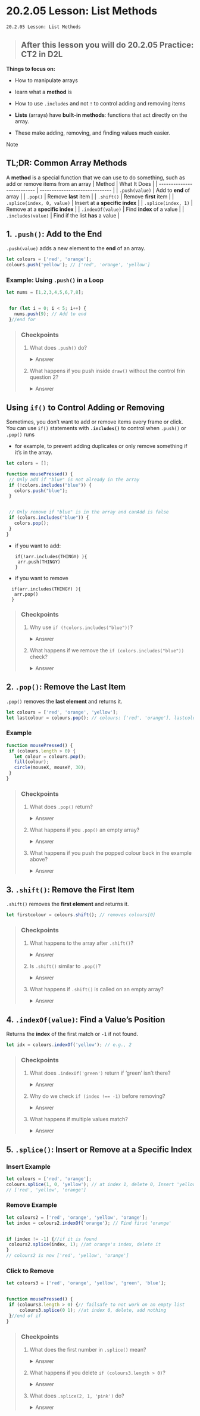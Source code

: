 # 20.2.05 Lesson: List Methods
```
20.2.05 Lesson: List Methods
```
>After this lesson you will do 20.2.05 Practice: CT2 in D2L
>-


**Things to focus on:**
 * How to manipulate arrays
 * learn what a **method** is
 * How to use `.includes` and not `!` to control adding and removing items




* **Lists** (arrays) have **built-in methods**: functions that act directly on the array.
 * These make adding, removing, and finding values much easier.


> [!NOTE]
> ## TL;DR: Common Array Methods
>
>A **method** is a special function that we can use to do something, such as add or remove items from an array
> | Method                     | What It Does                   |
> | -------------------------- | ------------------------------ |
> | `.push(value)`             | Add to **end** of array        |
> | `.pop()`                   | Remove **last** item           |
> | `.shift()`                 | Remove **first** item          |
> | `.splice(index, 0, value)` | Insert at a **specific index** |
> | `.splice(index, 1)`        | Remove at a **specific index** |
> | `.indexOf(value)`          | Find **index** of a value      |
> | `.includes(value)`         | Find if the list **has** a value   |


## 1. `.push()`: Add to the End


`.push(value)` adds a new element to the **end** of an array.


```javascript
let colours = ['red', 'orange'];
colours.push('yellow'); // ['red', 'orange', 'yellow']
```


### Example: Using `.push()` in a Loop


```javascript
let nums = [1,2,3,4,5,6,7,8];


 for (let i = 0; i < 5; i++) {
   nums.push(9); // Add to end
 }//end for

```


> ### Checkpoints
> 1. What does `.push()` do?
>
>    <details><summary>Answer</summary>It adds a new value to the end of the array.</details>
>
>
> 3. What happens if you push inside `draw()` without the control frin question 2?
>
>    <details><summary>Answer</summary>The array grows forever, new items get added every frame. Infinite money glitch... but in a bad way</details>






## Using `if()` to Control Adding or Removing


Sometimes, you don’t want to add or remove items every frame or click.
You can use `if()` statements with **`.includes()`** to control when `.push()` or `.pop()` runs
  * for example, to prevent adding duplicates or only remove something if it’s in the array.


```javascript
let colors = [];

function mousePressed() {
 // Only add if "blue" is not already in the array
 if (!colors.includes("blue")) {
   colors.push("blue");
 }


 // Only remove if "blue" is in the array and canAdd is false
 if (colors.includes("blue")) {
   colors.pop();
 }
}
```
* if you want to add:
  ```
  if(!arr.includes(THINGY) ){
   arr.push(THINGY)
  }
  ```
* if you want to remove
```
  if(arr.includes(THINGY) ){
   arr.pop()
  }
  ```

> ### Checkpoints
>
> 1. Why use `if (!colors.includes("blue"))`?
>
>    <details><summary>Answer</summary>It prevents adding "blue" more than once.</details> 
>
> 2. What happens if we remove the `if (colors.includes("blue"))` check?
>
>    <details><summary>Answer</summary>You might try to remove something that isn’t there.</details> 
>




## 2. `.pop()`: Remove the Last Item


`.pop()` removes the **last element** and returns it.


```javascript
let colours = ['red', 'orange', 'yellow'];
let lastcolour = colours.pop(); // colours: ['red', 'orange'], lastcolour: 'yellow'
```


### Example


```javascript
function mousePressed() {
 if (colours.length > 0) {
   let colour = colours.pop();
   fill(colour);
   circle(mouseX, mouseY, 30);
 }
}
```



> ### Checkpoints
>
> 1. What does `.pop()` return?
>
>    <details><summary>Answer</summary>The value that was removed from the end.</details>
>
> 2. What happens if you `.pop()` an empty array?
>
>    <details><summary>Answer</summary>Nothing, it just returns `undefined`.</details>
>
> 3. What happens if you push the popped colour back in the example above?
>
>    <details><summary>Answer</summary>The colours cycle endlessly!</details>


## 3. `.shift()`: Remove the First Item


`.shift()` removes the **first element** and returns it.


```javascript
let firstcolour = colours.shift(); // removes colours[0]
```


> ### Checkpoints
>
> 1. What happens to the array after `.shift()`?
>
>    <details><summary>Answer</summary>The first item is gone; others move down.</details>
>
> 2. Is `.shift()` similar to `.pop()`?
>
>    <details><summary>Answer</summary>Yes, but .pop() removes from the end, `.shift()` from the start.</details>
>
> 3. What happens if `.shift()` is called on an empty array?
>
>    <details><summary>Answer</summary>Returns undefined  nothing to remove.</details>


## 4. `.indexOf(value)`: Find a Value’s Position


Returns the **index** of the first match or `-1` if not found.


```javascript
let idx = colours.indexOf('yellow'); // e.g., 2
```


> ### Checkpoints
>
> 1. What does `.indexOf('green')` return if ‘green’ isn’t there?
>
>    <details><summary>Answer</summary>-1</details>
>
> 2. Why do we check `if (index !== -1)` before removing?
>
>    <details><summary>Answer</summary>To avoid errors when the value doesn’t exist.</details>
>
> 3. What happens if multiple values match?
>
>    <details><summary>Answer</summary> If your list has more than one thingy, .indexOf only finds the first example</details>


## 5. `.splice()`: Insert or Remove at a Specific Index


### Insert Example


```javascript
let colours = ['red', 'orange'];
colours.splice(1, 0, 'yellow'); // at index 1, delete 0, Insert 'yellow'
// ['red', 'yellow', 'orange']
```


### Remove Example


```javascript
let colours2 = ['red', 'orange', 'yellow', 'orange'];
let index = colours2.indexOf('orange'); // Find first 'orange'


if (index != -1) {//if it is found
 colours2.splice(index, 1); //at orange's index, delete it
}
// colours2 is now ['red', 'yellow', 'orange']
```


### Click to Remove


```javascript
let colours3 = ['red', 'orange', 'yellow', 'green', 'blue'];


function mousePressed() {
 if (colours3.length > 0) {// failsafe to not work on an empty list
     colours3.splice(0 1); //at index 0, delete, add nothing
 }//end of if
}
```



> ### Checkpoints
>
> 1. What does the first number in `.splice()` mean?
>
>    <details><summary>Answer</summary>The **index** where to start changing the array.</details>
>
> 2. What happens if you delete `if (colours3.length > 0)`?
>
>    <details><summary>Answer</summary>You’ll try to remove from an empty array → error.</details>
>
> 3. What does `.splice(2, 1, 'pink')` do?
>
>    <details><summary>Answer</summary>Removes 1 item at index 2, then inserts `'pink'` there.</details>
